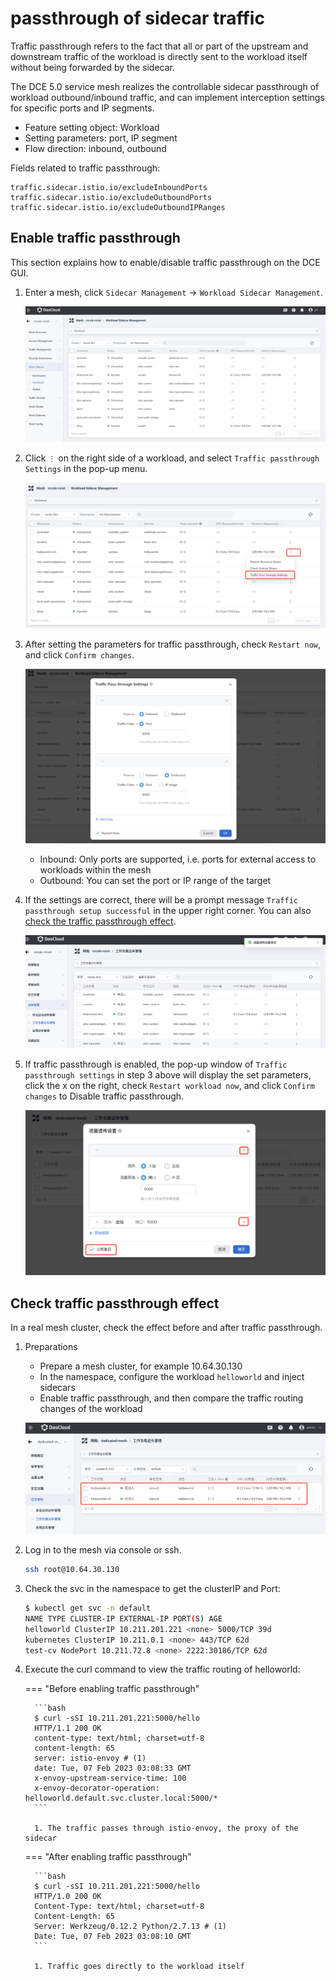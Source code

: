 # passthrough of sidecar traffic

Traffic passthrough refers to the fact that all or part of the upstream and downstream traffic of the workload is directly sent to the workload itself without being forwarded by the sidecar.

The DCE 5.0 service mesh realizes the controllable sidecar passthrough of workload outbound/inbound traffic, and can implement interception settings for specific ports and IP segments.

- Feature setting object: Workload
- Setting parameters: port, IP segment
- Flow direction: inbound, outbound

Fields related to traffic passthrough:

```none
traffic.sidecar.istio.io/excludeInboundPorts
traffic.sidecar.istio.io/excludeOutboundPorts
traffic.sidecar.istio.io/excludeOutboundIPRanges
```

## Enable traffic passthrough

This section explains how to enable/disable traffic passthrough on the DCE GUI.

1. Enter a mesh, click `Sidecar Management` -> `Workload Sidecar Management`.

    ![workload sidecar management](../../images/pn01.png)

1. Click `⋮` on the right side of a workload, and select `Traffic passthrough Settings` in the pop-up menu.

    ![click menu item](../../images/pn02.png)

1. After setting the parameters for traffic passthrough, check `Restart now`, and click `Confirm changes`.

     ![Traffic passthrough settings](../../images/pn03.png)

     - Inbound: Only ports are supported, i.e. ports for external access to workloads within the mesh
     - Outbound: You can set the port or IP range of the target

1. If the settings are correct, there will be a prompt message `Traffic passthrough setup successful` in the upper right corner. You can also [check the traffic passthrough effect](#check-traffic-passthrough-effect).

     ![Set successfully](../../images/pn04.png)

1. If traffic passthrough is enabled, the pop-up window of `Traffic passthrough settings` in step 3 above will display the set parameters, click the x on the right, check `Restart workload now`, and click `Confirm changes` to Disable traffic passthrough.

     ![Disable traffic passthrough](../../images/pn05.png)

## Check traffic passthrough effect

In a real mesh cluster, check the effect before and after traffic passthrough.

1. Preparations

     - Prepare a mesh cluster, for example 10.64.30.130
     - In the namespace, configure the workload `helloworld` and inject sidecars
     - Enable traffic passthrough, and then compare the traffic routing changes of the workload

     ![Workload](../../images/pn06.png)

1. Log in to the mesh via console or ssh.

     ```bash
     ssh root@10.64.30.130
     ```

1. Check the svc in the namespace to get the clusterIP and Port:

     ```bash
     $ kubectl get svc -n default
     NAME TYPE CLUSTER-IP EXTERNAL-IP PORT(S) AGE
     helloworld ClusterIP 10.211.201.221 <none> 5000/TCP 39d
     kubernetes ClusterIP 10.211.0.1 <none> 443/TCP 62d
     test-cv NodePort 10.211.72.8 <none> 2222:30186/TCP 62d
     ```

1. Execute the curl command to view the traffic routing of helloworld:

     === "Before enabling traffic passthrough"

         ```bash
         $ curl -sSI 10.211.201.221:5000/hello
         HTTP/1.1 200 OK
         content-type: text/html; charset=utf-8
         content-length: 65
         server: istio-envoy # (1)
         date: Tue, 07 Feb 2023 03:08:33 GMT
         x-envoy-upstream-service-time: 100
         x-envoy-decorator-operation: helloworld.default.svc.cluster.local:5000/*
         ```

         1. The traffic passes through istio-envoy, the proxy of the sidecar

     === "After enabling traffic passthrough"

         ```bash
         $ curl -sSI 10.211.201.221:5000/hello
         HTTP/1.0 200 OK
         Content-Type: text/html; charset=utf-8
         Content-Length: 65
         Server: Werkzeug/0.12.2 Python/2.7.13 # (1)
         Date: Tue, 07 Feb 2023 03:08:10 GMT
         ```

         1. Traffic goes directly to the workload itself
